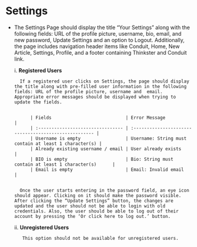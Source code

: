 # Settings

- The Settings Page should display the title “Your Settings” along with the following fields: URL of the profile picture, username, bio, email, and new password, Update Settings and an option to Logout. Additionally, the page includes navigation header items like Conduit, Home, New Article, Settings, Profile, and a footer containing Thinkster and Conduit link.
  
    i.  **Registered Users**
  
        If a registered user clicks on Settings, the page should display the title along with pre-filled user information in the following fields: URL of the profile picture, username and  email.  Appropriate error messages should be displayed when trying to update the fields.

  
            | Fields                            | Error Message                                         |
            | :-------------------------------- | :---------------------------------------------------- |
            | Username is empty                 | Username: String must contain at least 1 character(s) |
            | Already existing username / email | User already exists                                   |
            | BIO is empty                      | Bio: String must contain at least 1 character(s)      |
            | Email is empty                    | Email: Invalid email                                  |
            
 
        Once the user starts entering in the password field, an eye icon should appear. Clicking on it should make the password visible. After clicking the “Update Settings” button, the changes are updated and the user should not be able to login with old credentials. Also, the user should be able to log out of their account by pressing the ‘Or click here to log out.’ button.

    ii. **Unregistered Users**
  
         This option should not be available for unregistered users.
